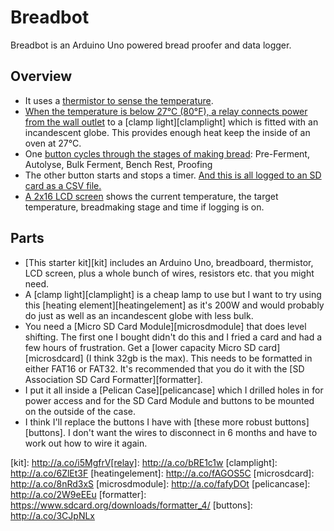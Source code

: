 # Breadbot

Breadbot is an Arduino Uno powered bread proofer and data logger.

## Overview

- It uses a [thermistor to sense the temperature][1].
- [When the temperature is below 27°C (80°F), a relay connects power from the wall outlet][3] to a [clamp light][clamplight] which is fitted with an incandescent globe. This provides enough heat keep the inside of an oven at 27°C.
- One [button cycles through the stages of making bread][5]: Pre-Ferment, Autolyse, Bulk Ferment, Bench Rest, Proofing
- The other button starts and stops a timer. [And this is all logged to an SD card as a CSV file.][4]
- [A 2x16 LCD screen][2] shows the current temperature, the target temperature, breadmaking stage and time if logging is on.

## Parts

- [This starter kit][kit] includes an Arduino Uno, breadboard, thermistor, LCD screen, plus a whole bunch of wires, resistors etc. that you might need.
- A [clamp light][clamplight] is a cheap lamp to use but I want to try using this [heating element][heatingelement] as it's 200W and would probably do just as well as an incandescent globe with less bulk.
- You need a [Micro SD Card Module][microsdmodule] that does level shifting. The first one I bought didn't do this and I fried a card and had a few hours of frustration. Get a [lower capacity Micro SD card][microsdcard] (I think 32gb is the max). This needs to be formatted in either FAT16 or FAT32. It's recommended that you do it with the [SD Association SD Card Formatter][formatter].
- I put it all inside a [Pelican Case][pelicancase] which I drilled holes in for power access and for the SD Card Module and buttons to be mounted on the outside of the case.
- I think I'll replace the buttons I have with [these more robust buttons][buttons]. I don't want the wires to disconnect in 6 months and have to work out how to wire it again.


[1]: http://www.circuitbasics.com/arduino-thermistor-temperature-sensor-tutorial/
[2]: http://www.circuitbasics.com/how-to-set-up-an-lcd-display-on-an-arduino/
[3]: http://www.circuitbasics.com/setting-up-a-5v-relay-on-the-arduino/
[4]: http://www.geeetech.com/wiki/index.php/Arduino_SD_card_Module
[5]: http://www.instructables.com/id/Arduino-Button-Tutorial/
[kit]: http://a.co/i5MgfrV[relay]: http://a.co/bRE1c1w
[clamplight]: http://a.co/6ZlEt3F
[heatingelement]: http://a.co/fAGOS5C
[microsdcard]: http://a.co/8nRd3xS
[microsdmodule]: http://a.co/fafyDOt
[pelicancase]: http://a.co/2W9eEEu
[formatter]: https://www.sdcard.org/downloads/formatter_4/
[buttons]: http://a.co/3CJpNLx
